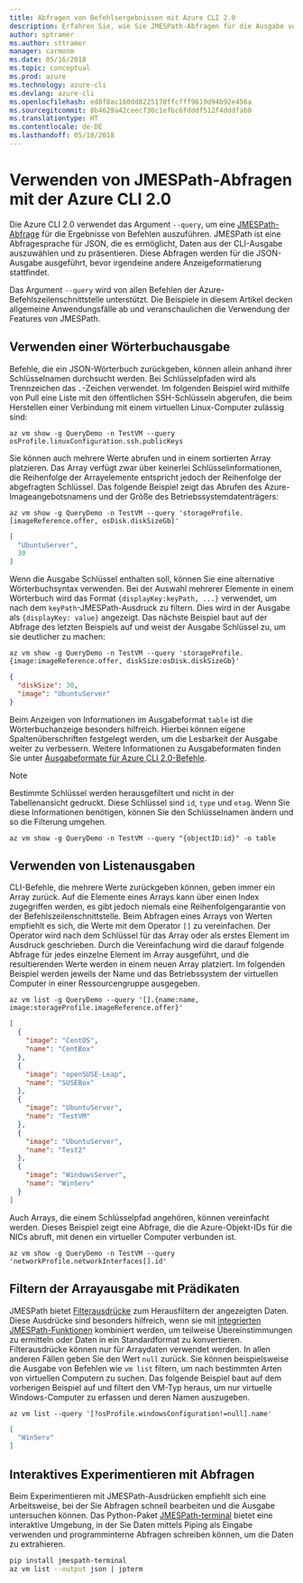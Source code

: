 ```yaml
---
title: Abfragen von Befehlsergebnissen mit Azure CLI 2.0
description: Erfahren Sie, wie Sie JMESPath-Abfragen für die Ausgabe von Azure CLI 2.0-Befehlen ausführen.
author: sptramer
ms.author: sttramer
manager: carmonm
ms.date: 05/16/2018
ms.topic: conceptual
ms.prod: azure
ms.technology: azure-cli
ms.devlang: azure-cli
ms.openlocfilehash: ed8f8ac160dd8225170ffcfff9619d94b92e456a
ms.sourcegitcommit: 8b4629a42ceecf30c1efbc6fdddf512f4dddfab0
ms.translationtype: HT
ms.contentlocale: de-DE
ms.lasthandoff: 05/18/2018
---
```

# <a name="use-jmespath-queries-with-azure-cli-20"></a>Verwenden von JMESPath-Abfragen mit der Azure CLI 2.0

Die Azure CLI 2.0 verwendet das Argument `--query`, um eine [JMESPath-Abfrage](http://jmespath.org) für die Ergebnisse von Befehlen auszuführen. JMESPath ist eine Abfragesprache für JSON, die es ermöglicht, Daten aus der CLI-Ausgabe auszuwählen und zu präsentieren. Diese Abfragen werden für die JSON-Ausgabe ausgeführt, bevor irgendeine andere Anzeigeformatierung stattfindet.

Das Argument `--query` wird von allen Befehlen der Azure-Befehlszeilenschnittstelle unterstützt. Die Beispiele in diesem Artikel decken allgemeine Anwendungsfälle ab und veranschaulichen die Verwendung der Features von JMESPath.

## <a name="work-with-dictionary-output"></a>Verwenden einer Wörterbuchausgabe

Befehle, die ein JSON-Wörterbuch zurückgeben, können allein anhand ihrer Schlüsselnamen durchsucht werden. Bei Schlüsselpfaden wird als Trennzeichen das `.`-Zeichen verwendet. Im folgenden Beispiel wird mithilfe von Pull eine Liste mit den öffentlichen SSH-Schlüsseln abgerufen, die beim Herstellen einer Verbindung mit einem virtuellen Linux-Computer zulässig sind:

```azurecli-interactive
az vm show -g QueryDemo -n TestVM --query osProfile.linuxConfiguration.ssh.publicKeys
```

Sie können auch mehrere Werte abrufen und in einem sortierten Array platzieren. Das Array verfügt zwar über keinerlei Schlüsselinformationen, die Reihenfolge der Arrayelemente entspricht jedoch der Reihenfolge der abgefragten Schlüssel. Das folgende Beispiel zeigt das Abrufen des Azure-Imageangebotsnamens und der Größe des Betriebssystemdatenträgers:

```azurecli-interactive
az vm show -g QueryDemo -n TestVM --query 'storageProfile.[imageReference.offer, osDisk.diskSizeGb]'
```

```json
[
  "UbuntuServer",
  30
]
```

Wenn die Ausgabe Schlüssel enthalten soll, können Sie eine alternative Wörterbuchsyntax verwenden. Bei der Auswahl mehrerer Elemente in einem Wörterbuch wird das Format `{displayKey:keyPath, ...}` verwendet, um nach dem `keyPath`-JMESPath-Ausdruck zu filtern. Dies wird in der Ausgabe als `{displayKey: value}` angezeigt. Das nächste Beispiel baut auf der Abfrage des letzten Beispiels auf und weist der Ausgabe Schlüssel zu, um sie deutlicher zu machen:

```azurecli-interactive
az vm show -g QueryDemo -n TestVM --query 'storageProfile.{image:imageReference.offer, diskSize:osDisk.diskSizeGb}'
```

```json
{
  "diskSize": 30,
  "image": "UbuntuServer"
}
```

Beim Anzeigen von Informationen im Ausgabeformat `table` ist die Wörterbuchanzeige besonders hilfreich. Hierbei können eigene Spaltenüberschriften festgelegt werden, um die Lesbarkeit der Ausgabe weiter zu verbessern. Weitere Informationen zu Ausgabeformaten finden Sie unter [Ausgabeformate für Azure CLI 2.0-Befehle](/cli/azure/format-output-azure-cli).

> [!NOTE]
> Bestimmte Schlüssel werden herausgefiltert und nicht in der Tabellenansicht gedruckt. Diese Schlüssel sind `id`, `type` und `etag`. Wenn Sie diese Informationen benötigen, können Sie den Schlüsselnamen ändern und so die Filterung umgehen.
>
> ```azurecli
> az vm show -g QueryDemo -n TestVM --query "{objectID:id}" -o table
> ```

## <a name="work-with-list-output"></a>Verwenden von Listenausgaben

CLI-Befehle, die mehrere Werte zurückgeben können, geben immer ein Array zurück. Auf die Elemente eines Arrays kann über einen Index zugegriffen werden, es gibt jedoch niemals eine Reihenfolgengarantie von der Befehlszeilenschnittstelle. Beim Abfragen eines Arrays von Werten empfiehlt es sich, die Werte mit dem Operator `[]` zu vereinfachen. Der Operator wird nach dem Schlüssel für das Array oder als erstes Element im Ausdruck geschrieben. Durch die Vereinfachung wird die darauf folgende Abfrage für jedes einzelne Element im Array ausgeführt, und die resultierenden Werte werden in einem neuen Array platziert. Im folgenden Beispiel werden jeweils der Name und das Betriebssystem der virtuellen Computer in einer Ressourcengruppe ausgegeben. 

```azurecli-interactive
az vm list -g QueryDemo --query '[].{name:name, image:storageProfile.imageReference.offer}'
```

```json
[
  {
    "image": "CentOS",
    "name": "CentBox"
  },
  {
    "image": "openSUSE-Leap",
    "name": "SUSEBox"
  },
  {
    "image": "UbuntuServer",
    "name": "TestVM"
  },
  {
    "image": "UbuntuServer",
    "name": "Test2"
  },
  {
    "image": "WindowsServer",
    "name": "WinServ"
  }
]
```

Auch Arrays, die einem Schlüsselpfad angehören, können vereinfacht werden. Dieses Beispiel zeigt eine Abfrage, die die Azure-Objekt-IDs für die NICs abruft, mit denen ein virtueller Computer verbunden ist.

```azurecli-interactive
az vm show -g QueryDemo -n TestVM --query 'networkProfile.networkInterfaces[].id'
```

## <a name="filter-array-output-with-predicates"></a>Filtern der Arrayausgabe mit Prädikaten

JMESPath bietet [Filterausdrücke](http://jmespath.org/specification.html#filterexpressions) zum Herausfiltern der angezeigten Daten. Diese Ausdrücke sind besonders hilfreich, wenn sie mit [integrierten JMESPath-Funktionen](http://jmespath.org/specification.html#built-in-functions) kombiniert werden, um teilweise Übereinstimmungen zu ermitteln oder Daten in ein Standardformat zu konvertieren. Filterausdrücke können nur für Arraydaten verwendet werden. In allen anderen Fällen geben Sie den Wert `null` zurück. Sie können beispielsweise die Ausgabe von Befehlen wie `vm list` filtern, um nach bestimmten Arten von virtuellen Computern zu suchen. Das folgende Beispiel baut auf dem vorherigen Beispiel auf und filtert den VM-Typ heraus, um nur virtuelle Windows-Computer zu erfassen und deren Namen auszugeben.

```azurecli-interactive
az vm list --query '[?osProfile.windowsConfiguration!=null].name'
```

```json
[
  "WinServ"
]
```

## <a name="experiment-with-queries-interactively"></a>Interaktives Experimentieren mit Abfragen

Beim Experimentieren mit JMESPath-Ausdrücken empfiehlt sich eine Arbeitsweise, bei der Sie Abfragen schnell bearbeiten und die Ausgabe untersuchen können. Das Python-Paket [JMESPath-terminal](https://github.com/jmespath/jmespath.terminal) bietet eine interaktive Umgebung, in der Sie Daten mittels Piping als Eingabe verwenden und programminterne Abfragen schreiben können, um die Daten zu extrahieren.

```bash
pip install jmespath-terminal
az vm list --output json | jpterm
```
